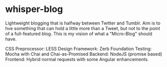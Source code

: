 whisper-blog
========

Lightweight blogging that is halfway between Twitter and Tumblr.
Aim is to hve something that can hold a little more than a Tweet, but not to the point of a full-featured blog. This is my vision of what a "Micro-Blog" should have.

CSS Preprocessor: LESS
Design Framework: Zerb Foundation
Testing: Mocha with Chai and Chai-as-Promised
Backend: NodeJS (promise based)
Frontend: Hybrid normal requests with some Angular enhancements.


